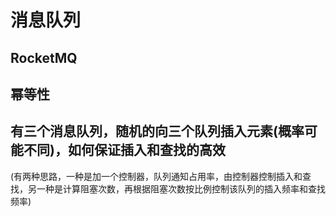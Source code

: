 # 消息队列

## RocketMQ

## 幂等性

## 有三个消息队列，随机的向三个队列插入元素(概率可能不同)，如何保证插入和查找的高效

(有两种思路，一种是加一个控制器，队列通知占用率，由控制器控制插入和查找，另一种是计算阻塞次数，再根据阻塞次数按比例控制该队列的插入频率和查找频率)
